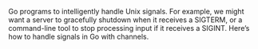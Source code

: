 Go programs to intelligently handle Unix signals. For example, we might want a server to gracefully shutdown when it receives a SIGTERM, or a command-line tool to stop processing input if it receives a SIGINT. Here’s how to handle signals in Go with channels.